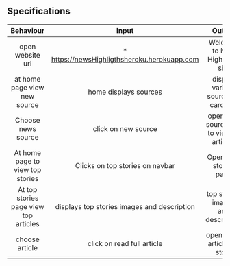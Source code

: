 ## Specifications
| Behaviour                               | Input                                        | Output                                       |
| :--------------------------------------:| :------------------------------------------: | :------------------------------------------: |
| open website url                        | * https://newsHighligthsheroku.herokuapp.com | Welcome to New Highlights site               |
| at home page view new source            | home displays sources                        | display various sources in carousel          |
| Choose news source                      | click on new source                          | open new source site to view all articles    |
| At home page to view top stories        | Clicks on top stories on navbar              | Opens top stories page                       |
| At top stories page view top articles   | displays top stories images and description  | top stories images and description           |
| choose article                          | click on read full article                   | opens new article full story                 |
